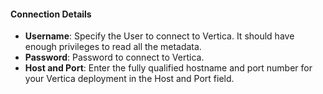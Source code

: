 #### Connection Details

- **Username**: Specify the User to connect to Vertica. It should have enough privileges to read all the metadata.
- **Password**: Password to connect to Vertica.
- **Host and Port**: Enter the fully qualified hostname and port number for your Vertica deployment in the Host and Port field.